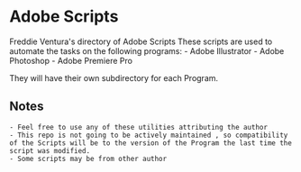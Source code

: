# Adobe Scripts

Freddie Ventura's directory of Adobe Scripts
These scripts are used to automate the tasks on the following programs:
    - Adobe Illustrator
    - Adobe Photoshop
    - Adobe Premiere Pro

They will have their own subdirectory for each Program.

## Notes

    - Feel free to use any of these utilities attributing the author
    - This repo is not going to be actively maintained , so compatibility of the Scripts will be to the version of the Program the last time the script was modified.
    - Some scripts may be from other author
 
